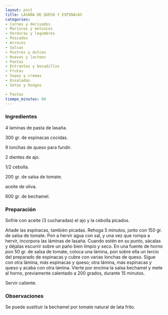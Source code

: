 ```yaml
---
layout: post
title: LASAÑA DE QUESO Y ESPINACAS
categories:
- Carnes y derivados
- Mariscos y moluscos
- Verduras y legumbres
- Pescados
- Arroces
- Salsas
- Postres y dulces
- Huevos y lacteos
- Pastas
- Entrantes y bocadillos
- Frutas
- Sopas y cremas
- Ensaladas
- Setas y hongos

- Pastas
tiempo_minutos: 60 
---
```

<h3>Ingredientes</h3>
4 laminas de pasta de lasaña.

300 gr. de espinacas cocidas.

9 lonchas de queso para fundir.

2 dientes de ajo.

1/2 cebolla.

200 gr. de salsa de tomate.

aceite de oliva.

600 gr. de bechamel.

<h3>Preparación</h3>
Sofríe con aceite (3 cucharadas) el ajo y la cebolla picados.

Añade las espinacas, también picadas. Rehoga 5 minutos, junto con 150 gr. de salsa de tomate. Pon a hervir agua con sal, y una vez que rompa a hervir, incorpora las láminas de lasaña. Cuando estén en su punto, sácalas y déjalas escurrir sobre un paño bien limpio y seco. En una fuente de horno pon 50 gr. de salsa de tomate, coloca una lámina, pon sobre ella un tercio del preparado de espinacas y cubre con varias lonchas de queso. Sigue con otra lámina, más espinacas y queso; otra lámina, más espinacas y queso y acaba con otra lámina. Vierte por encima la salsa bechamel y mete al horno, previamente calentado a 200 grados, durante 15 minutos.

Servir caliente.

<h3>Observaciones</h3>
Se puede sustituir la bechamel por tomate natural de lata frito.

